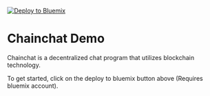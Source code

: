 [![Deploy to Bluemix](https://bluemix.net/deploy/button.png)](https://bluemix.net/deploy?repository=https://github.com/jaksart1/Chainchat_Demo.git)

# Chainchat Demo

Chainchat is a decentralized chat program that utilizes blockchain technology.

To get started, click on the deploy to bluemix button above (Requires bluemix account).

